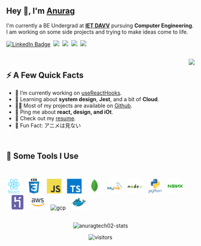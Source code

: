 <h2>Hey 👋, I'm <a href="https://github.com/Anuragtech02">Anurag</a></h2>
<p>I'm currently a BE Undergrad at <strong><a href="https://www.ietdavv.edu.in/">IET DAVV</a></strong> pursuing <strong>Computer Engineering</strong>. I am working on some side projects and trying to make ideas come to life.</p>
<p> <a href="https://www.linkedin.com/in/anuragpal02/"><img src="https://img.shields.io/badge/-@anuragpal02-0077B5?style=flat-square&amp;labelColor=0077B5&amp;logo=LinkedIn&amp;link=https://www.linkedin.com/in/anuragpal02/" alt="LinkedIn Badge"></a>&nbsp;
<a href = "mailto:apal895@gmail.com"><img src="https://img.shields.io/badge/-@apal895@gmail.com-D14836?style=flat-square&amp;&logo=gmail&logoColor=white"/></a>&nbsp;
<a href = "https://instagram.com/anurag__._"><img src="https://img.shields.io/badge/-@anurag__.__-E4405F?style=flat-square&amp;&logo=instagram&logoColor=white"/></a>&nbsp;
<a href = "https://twitter.com/anuragp02"><img src="https://img.shields.io/badge/-@anuragp02-1DA1F2?style=flat-square&amp;&logo=twitter&logoColor=white"/></a>&nbsp;
<a href = "https://www.youtube.com/channel/UCfHLnTVFAZjND2DWAy79XQg"><img src="https://img.shields.io/badge/-@anuragpal-FF0000?style=flat-square&amp;&logo=youtube&logoColor=white"/></a>
</p>
&nbsp; &nbsp;
<br />
<img align="right" src="https://media.giphy.com/media/1iUZiXocraqiP7zy/giphy.gif?cid=ecf05e471znce9nqti0ov88vdp69k2iniwiog18lxe4krso9&rid=giphy.gif&ct=g" />
<h2>⚡️ A Few Quick Facts</h2>
<ul>
<li>🔭 I’m currently working on <a href="https://github.com/Anuragtech02/useReactHooks">useReactHooks</a>.</li>
<li>🧐 Learning about <strong>system design</strong>, <strong>Jest</strong>, and a bit of <strong>Cloud</strong>.</li>
<li>👨‍💻 Most of my projects are available on <a href="https://github.com/Anuragtech02">Github</a>.</li>
<!-- <li>📝 I regulary write articles on <a href="https://blog.stanleylim.me">my blog</a>.</li> -->
<li>💬 Ping me about <strong>react, design, and iOt</strong>.</li>
<li>📙 Check out my <a href="https://drive.google.com/file/d/1_uva3U4sECecR1c5kKIPghGvh4pCaz_s/view?usp=sharing">resume</a>.</li>
<li>🎉 Fun Fact: アニメは見ない</li>
</ul>
<br />
<h2>🚀 Some Tools I Use</h2>
<br />
<p align="left">
<img src="https://raw.githubusercontent.com/devicons/devicon/master/icons/react/react-original-wordmark.svg" alt="react" width="40" height="40" /> 
<img src="https://raw.githubusercontent.com/devicons/devicon/master/icons/css3/css3-original-wordmark.svg" alt="css3" width="40" height="40" style="margin-left: 10px;" />
<img src="https://raw.githubusercontent.com/devicons/devicon/master/icons/javascript/javascript-original.svg" alt="javascript" width="40" height="40" style="margin-left: 10px;" />
<img src="https://raw.githubusercontent.com/devicons/devicon/master/icons/typescript/typescript-original.svg" alt="typescript" width="40" height="40" style="margin-left: 10px;" />
<img src="https://raw.githubusercontent.com/devicons/devicon/master/icons/mongodb/mongodb-original.svg" alt="mongodb" width="40" height="40" style="margin-left: 10px;" />
<img src="https://raw.githubusercontent.com/devicons/devicon/master/icons/mysql/mysql-original-wordmark.svg" alt="mysql" width="40" height="40" style="margin-left: 10px;" />
<img src="https://raw.githubusercontent.com/devicons/devicon/master/icons/nodejs/nodejs-original-wordmark.svg" alt="nodejs" width="40" height="40" style="margin-left: 10px;" />
<img src="https://raw.githubusercontent.com/devicons/devicon/master/icons/python/python-original-wordmark.svg" alt="python" width="40" height="40" style="margin-left: 10px;" />
<img src="https://raw.githubusercontent.com/devicons/devicon/master/icons/nginx/nginx-original.svg" alt="nginx" width="40" height="40" style="margin-left: 10px;" />
<img src="https://raw.githubusercontent.com/devicons/devicon/master/icons/heroku/heroku-plain.svg" alt="heroku" width="40" height="40" style="margin-left: 10px;" />
<img src="https://raw.githubusercontent.com/github/explore/80688e429a7d4ef2fca1e82350fe8e3517d3494d/topics/aws/aws.png" alt="aws" width="40" height="40" style="margin-left: 10px;" />
<img src="https://www.vectorlogo.zone/logos/google_cloud/google_cloud-icon.svg" alt="gcp" width="40" height="40" style="margin-left: 10px;" />
<img src="https://raw.githubusercontent.com/devicons/devicon/master/icons/docker/docker-original.svg" alt="Docker" width="40" height="40" style="margin-left: 10px;" />
</p>
<br />
<center>
<img src="https://github-readme-stats.vercel.app/api?username=anuragtech02&show_icons=true&count_private=true" alt="anuragtech02-stats" />
<p><img src="https://visitor-badge.glitch.me/badge?page_id=Anuragtech02.Anuragtech02" alt="visitors"></p>
</center>

<!-- Hey this is Anurag! -->
